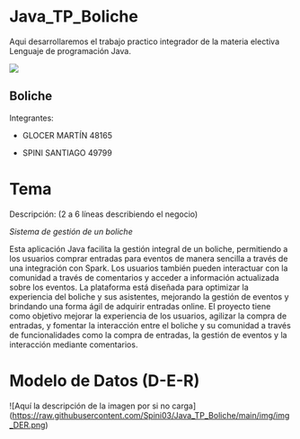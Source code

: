 # Java_TP_Boliche
Aqui desarrollaremos el trabajo practico integrador de la materia electiva Lenguaje de programación Java.

**![](https://lh4.googleusercontent.com/ptjW-3iL9bTm5-C0QnpPKPrbyWRCVwPkUOvZBuJr4xk9ARJoB-mCguPI2OWRdajDE_Clo8_EcuzgCgXgnpppYL8HTSKqTSLk_Xk02xyIznusYUBmW0DocNbAnecqq-M3hW8DsDbdrfFq3C99JKxl_Qs)**

## Boliche

 Integrantes:
 

 - GLOCER MARTÍN 48165
   
  *  SPINI SANTIAGO 49799

# Tema

Descripción: (2 a 6 líneas describiendo el negocio)

*Sistema de gestión de un boliche*

Esta aplicación Java facilita la gestión integral de un boliche, permitiendo a los usuarios comprar entradas para eventos de manera sencilla a través de una integración con Spark. Los usuarios también pueden interactuar con la comunidad a través de comentarios y acceder a información actualizada sobre los eventos. La plataforma está diseñada para optimizar la experiencia del boliche y sus asistentes, mejorando la gestión de eventos y brindando una forma ágil de adquirir entradas online.
El proyecto tiene como objetivo mejorar la experiencia de los usuarios, agilizar la compra de entradas, y fomentar la interacción entre el boliche y su comunidad a través de funcionalidades como la compra de entradas, la gestión de eventos y la interacción mediante comentarios.

# Modelo de Datos (D-E-R)

<span>![</span><span>Aquí la descripción de la imagen por si no carga</span><span>]</span><span>(</span><span>https://raw.githubusercontent.com/Spini03/Java_TP_Boliche/main/img/img_DER.png</span><span>)</span>

